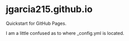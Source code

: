 # jgarcia215.github.io
Quickstart for GitHub Pages.

I am a little confused as to where _config.yml is located.
